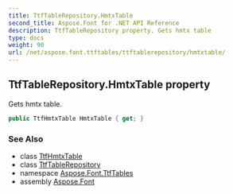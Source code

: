 ```yaml
---
title: TtfTableRepository.HmtxTable
second_title: Aspose.Font for .NET API Reference
description: TtfTableRepository property. Gets hmtx table
type: docs
weight: 90
url: /net/aspose.font.ttftables/ttftablerepository/hmtxtable/
---
```

## TtfTableRepository.HmtxTable property

Gets hmtx table.

```csharp
public TtfHmtxTable HmtxTable { get; }
```

### See Also

* class [TtfHmtxTable](../../ttfhmtxtable/)
* class [TtfTableRepository](../)
* namespace [Aspose.Font.TtfTables](../../ttftablerepository/)
* assembly [Aspose.Font](../../../)


